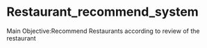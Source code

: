 # Restaurant_recommend_system
Main Objective:Recommend Restaurants according to review of the restaurant

